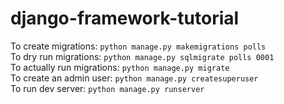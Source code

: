 # django-framework-tutorial

To create migrations:
`python manage.py makemigrations polls` <br>
To dry run migrations: `python manage.py sqlmigrate polls 0001` <br>
To actually run migrations: `python manage.py migrate` <br>
To create an admin user: `python manage.py createsuperuser` <br>
To run dev server: `python manage.py runserver`
